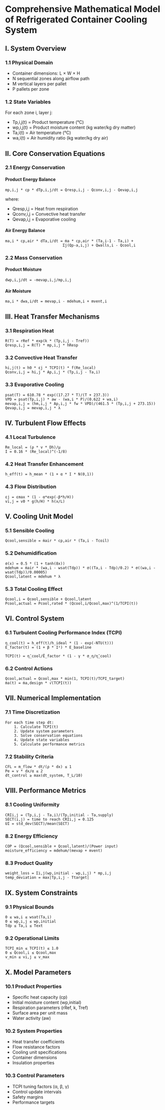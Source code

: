 # Comprehensive Mathematical Model of Refrigerated Container Cooling System

## I. System Overview

### 1.1 Physical Domain

- Container dimensions: L × W × H
- N sequential zones along airflow path
- M vertical layers per pallet
- P pallets per zone

### 1.2 State Variables

For each zone i, layer j:

- Tp,i,j(t) = Product temperature (°C)
- wp,i,j(t) = Product moisture content (kg water/kg dry matter)
- Ta,i(t) = Air temperature (°C)
- wa,i(t) = Air humidity ratio (kg water/kg dry air)

## II. Core Conservation Equations

### 2.1 Energy Conservation

#### Product Energy Balance

```
mp,i,j * cp * dTp,i,j/dt = Qresp,i,j - Qconv,i,j - Qevap,i,j
```

where:

- Qresp,i,j = Heat from respiration
- Qconv,i,j = Convective heat transfer
- Qevap,i,j = Evaporative cooling

#### Air Energy Balance

```
ma,i * cp,air * dTa,i/dt = ṁa * cp,air * (Ta,i-1 - Ta,i) +
                          Σj(Qp-a,i,j) + Qwalls,i - Qcool,i
```

### 2.2 Mass Conservation

#### Product Moisture

```
dwp,i,j/dt = -mevap,i,j/mp,i,j
```

#### Air Moisture

```
ma,i * dwa,i/dt = mevap,i - mdehum,i + mvent,i
```

## III. Heat Transfer Mechanisms

### 3.1 Respiration Heat

```
R(T) = rRef * exp(k * (Tp,i,j - Tref))
Qresp,i,j = R(T) * mp,i,j * hResp
```

### 3.2 Convective Heat Transfer

```
hi,j(t) = h0 * εj * TCPI(t) * f(Re_local)
Qconv,i,j = hi,j * Ap,i,j * (Tp,i,j - Ta,i)
```

### 3.3 Evaporative Cooling

```
psat(T) = 610.78 * exp((17.27 * T)/(T + 237.3))
VPD = psat(Tp,i,j) * aw - (wa,i * P)/(0.622 + wa,i)
mevap,i,j = (hm,i,j * Ap,i,j * fw * VPD)/(461.5 * (Tp,i,j + 273.15))
Qevap,i,j = mevap,i,j * λ
```

## IV. Turbulent Flow Effects

### 4.1 Local Turbulence

```
Re_local = (ρ * v * Dh)/μ
I = 0.16 * (Re_local)^(-1/8)
```

### 4.2 Heat Transfer Enhancement

```
h_eff(t) = h_mean * (1 + α * I * N(0,1))
```

### 4.3 Flow Distribution

```
εj = εmax * (1 - α*exp(-β*h/H))
vi,j = v0 * g(h/H) * h(x/L)
```

## V. Cooling Unit Model

### 5.1 Sensible Cooling

```
Qcool,sensible = ṁair * cp,air * (Ta,i - Tcoil)
```

### 5.2 Dehumidification

```
σ(x) = 0.5 * (1 + tanh(8x))
mdehum = ṁair * (wa,i - wsat(Tdp)) * σ((Ta,i - Tdp)/0.2) * σ((wa,i - wsat(Tdp))/0.00005)
Qcool,latent = mdehum * λ
```

### 5.3 Total Cooling Effect

```
Qcool,i = Qcool,sensible + Qcool,latent
Pcool,actual = Pcool,rated * (Qcool,i/Qcool,max)^(1/TCPI(t))
```

## VI. Control System

### 6.1 Turbulent Cooling Performance Index (TCPI)

```
η_cool(t) = h_eff(t)/h_ideal * (1 - exp(-NTU(t)))
E_factor(t) = (1 + β * I²) * E_baseline

TCPI(t) = η̄_cool/Ē_factor * (1 - γ * σ_η/η̄_cool)
```

### 6.2 Control Actions

```
Qcool,actual = Qcool,max * min(1, TCPI(t)/TCPI_target)
ṁa(t) = ṁa,design * √(TCPI(t))
```

## VII. Numerical Implementation

### 7.1 Time Discretization

```
For each time step dt:
    1. Calculate TCPI(t)
    2. Update system parameters
    3. Solve conservation equations
    4. Update state variables
    5. Calculate performance metrics
```

### 7.2 Stability Criteria

```
CFL = m_flow * dt/(ρ * dx) ≤ 1
Pe = v * dx/α ≤ 2
dt_control ≥ max(dt_system, T_L/10)
```

## VIII. Performance Metrics

### 8.1 Cooling Uniformity

```
CRIi,j = (Tp,i,j - Ta,i)/(Tp,initial - Ta,supply)
SECT(i,j) = time to reach CRIi,j = 0.125
UI = std_dev(SECT)/mean(SECT)
```

### 8.2 Energy Efficiency

```
COP = (Qcool,sensible + Qcool,latent)/(Power input)
moisture_efficiency = mdehum/(mevap + mvent)
```

### 8.3 Product Quality

```
weight_loss = Σi,j(wp,initial - wp,i,j) * mp,i,j
temp_deviation = max|Tp,i,j - Ttarget|
```

## IX. System Constraints

### 9.1 Physical Bounds

```
0 ≤ wa,i ≤ wsat(Ta,i)
0 ≤ wp,i,j ≤ wp,initial
Tdp ≤ Ta,i ≤ Text
```

### 9.2 Operational Limits

```
TCPI_min ≤ TCPI(t) ≤ 1.0
0 ≤ Qcool,i ≤ Qcool,max
v_min ≤ vi,j ≤ v_max
```

## X. Model Parameters

### 10.1 Product Properties

- Specific heat capacity (cp)
- Initial moisture content (wp,initial)
- Respiration parameters (rRef, k, Tref)
- Surface area per unit mass
- Water activity (aw)

### 10.2 System Properties

- Heat transfer coefficients
- Flow resistance factors
- Cooling unit specifications
- Container dimensions
- Insulation properties

### 10.3 Control Parameters

- TCPI tuning factors (α, β, γ)
- Control update intervals
- Safety margins
- Performance targets
